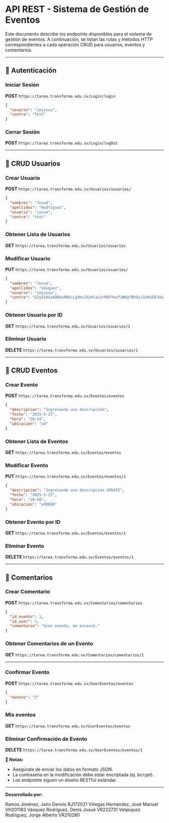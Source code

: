 # API REST - Sistema de Gestión de Eventos

Este documento describe los endpoints disponibles para el sistema de gestión de eventos. A continuación, se listan las rutas y métodos HTTP correspondientes a cada operación CRUD para usuarios, eventos y comentarios.

---

## 🔐 Autenticación

### Iniciar Sesión  
**POST** `https://tarea.transforma.edu.sv/Login/login`

```json
{
  "usuario": "imjosuu",
  "contra": "Test"
}
```

### Cerrar Sesión  
**POST** `https://tarea.transforma.edu.sv/Login/logOut`

---

## 👤 CRUD Usuarios

### Crear Usuario  
**POST** `https://tarea.transforma.edu.sv/Usuarios/usuarios/`

```json
{
  "nombres": "Josué",
  "apellidos": "Rodríguez",
  "usuario": "josue",
  "contra": "test"
}
```

### Obtener Lista de Usuarios  
**GET** `https://tarea.transforma.edu.sv/Usuarios/usuarios`

### Modificar Usuario  
**PUT** `https://tarea.transforma.edu.sv/Usuarios/usuarios/`

```json
{
  "nombres": "Josué",
  "apellidos": "Vásquez",
  "usuario": "imjosuu",
  "contra": "$2y$10$aA9NasN0EcLg9mcIXyHlau1rRDFYwxf3WKgfBhQs/UzRxEBlHazq."
}
```

### Obtener Usuario por ID  
**GET** `https://tarea.transforma.edu.sv/Usuarios/usuarios/1`

### Eliminar Usuario  
**DELETE** `https://tarea.transforma.edu.sv/Usuarios/usuarios/1`

---

## 📅 CRUD Eventos

### Crear Evento  
**POST** `https://tarea.transforma.edu.sv/Eventos/eventos`

```json
{
  "descripcion": "Ingresando una descripción",
  "fecha": "2025-5-23",
  "hora": "20:54",
  "ubicacion": "xd"
}
```

### Obtener Lista de Eventos  
**GET** `https://tarea.transforma.edu.sv/Eventos/eventos`

### Modificar Evento  
**PUT** `https://tarea.transforma.edu.sv/Eventos/eventos/1`

```json
{
  "descripcion": "Ingresando una descripción UPDATE",
  "fecha": "2025-5-22",
  "hora": "20:50",
  "ubicacion": "xdDDDD"
}
```

### Obtener Evento por ID  
**GET** `https://tarea.transforma.edu.sv/Eventos/eventos/1`

### Eliminar Evento  
**DELETE** `https://tarea.transforma.edu.sv/Eventos/eventos/1`

---

## 💬 Comentarios

### Crear Comentario  
**POST** `https://tarea.transforma.edu.sv/Comentarios/comentarios`

```json
{
  "id_evento": 1,
  "id_user": 3,
  "comentario": "Gran evento, me encantó."
}
```

### Obtener Comentarios de un Evento  
**GET** `https://tarea.transforma.edu.sv/Comentarios/comentarios/1`

---

### Confirmar Evento  
**POST** `https://tarea.transforma.edu.sv/UserEventos/eventos`

```json
{
  "evento": "2"
}
```

### Mis eventos  
**GET** `https://tarea.transforma.edu.sv/UserEventos/eventos`


### Eliminar Confirmación de Evento  
**DELETE** `https://tarea.transforma.edu.sv/UserEventos/eventos/1`

**📌 Notas:**
- Asegúrate de enviar los datos en formato JSON.
- La contraseña en la modificación debe estar encriptada (ej. bcrypt).
- Los endpoints siguen un diseño RESTful estándar.

---

**Desarrollado por:** 

Ramos Jiménez, Jairo Dennis		      RJ172021
Villegas Hernández, José Manuel		  VH201183
Vásquez Rodríguez, Denis Josué		  VR222731
Velásquez Rodríguez, Jorge Alberto	VR210280

